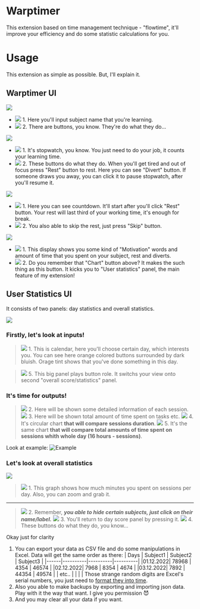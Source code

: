 # Warptimer

This extension based on time management technique - \"flowtime\", it'll improve your efficiency and do some statistic calculations for you.  

# Usage

This extension as simple as possible. But, I'll explain it.

## Warptimer UI
![](https://github.com/murat-uluu-umar/Warptimer/blob/%23feature-readme/Additions/Warp%20timer%20-%20start%20state.PNG?raw=true)

- ![](https://placehold.co/15x15/red/red.png) 1.  Here you'll input subject name that you're learning.
- ![](https://placehold.co/15x15/yellow/yellow.png) 2. There are buttons, you know. They're do what they do...

![](https://github.com/murat-uluu-umar/Warptimer/blob/%23feature-readme/Additions/Warp%20timer%20-%20stopwatch%20state.PNG?raw=true)

- ![](https://placehold.co/15x15/red/red.png) 1. It's stopwatch, you know. You just need to do your job, it counts your learning time.
- ![](https://placehold.co/15x15/yellow/yellow.png) 2. These buttons do what they do. When you'll get tired and out of focus press "Rest" button to rest. Here you can see "Divert" button. If someone draws you away, you can click it to pause stopwatch, after you'll resume it.

![](https://github.com/murat-uluu-umar/Warptimer/blob/%23feature-readme/Additions/Warp%20timer%20-%20countdown%20state.PNG?raw=true)

- ![](https://placehold.co/15x15/red/red.png) 1. Here you can see countdown. It'll start after you'll click "Rest" button. Your rest will last third of your working time, it's enough for break. 
- ![](https://placehold.co/15x15/yellow/yellow.png) 2. You also able to skip the rest, just press "Skip" button.

![](https://github.com/murat-uluu-umar/Warptimer/blob/%23feature-readme/Additions/Warp%20timer%20-%20congratulations%20window.PNG?raw=true)

- ![](https://placehold.co/15x15/red/red.png) 1. This display shows you some kind of "Motivation" words and amount of time that you spent on your subject, rest and diverts.
- ![](https://placehold.co/15x15/yellow/yellow.png) 2. Do you remember that "Chart" button above? It makes the such thing as this button. It kicks you to "User statistics" panel, the main feature of my extension!

## User Statistics UI

It consists of two panels: day statistics and overall statistics.

![](https://github.com/murat-uluu-umar/Warptimer/blob/%23feature-readme/Additions/User's%20statistics%20tab.PNG?raw=true)

### Firstly, let's look at inputs!

> ![](https://placehold.co/15x15/yellow/yellow.png) 1. This is calendar, here you'll choose certain day, which interests you. You can see here orange colored buttons surrounded by dark bluish. Orage tint shows that you've done something in this day.

> ![](https://placehold.co/15x15/yellow/yellow.png) 5. This big panel plays button role. It switchs your view onto second "overall score/statistics" panel.

### It's time for outputs!
> ![](https://placehold.co/15x15/red/red.png) 2. Here will be shown some detailed information of each session.
> ![](https://placehold.co/15x15/red/red.png) 3. Here will be shown total amount of time spent on tasks etc.
> ![](https://placehold.co/15x15/red/red.png) 4. It's circular chart **that will compare sessions duration**.
> ![](https://placehold.co/15x15/red/red.png) 5. It's the same chart **that will compare total amounts of time spent on sessions whith whole day (16 hours - sessions)**.

Look at example:
![Example](https://github.com/murat-uluu-umar/Warptimer/blob/%23feature-readme/Additions/User's%20statistics%202%20tab.PNG?raw=true)

### Let's look at overall statistics

![](https://github.com/murat-uluu-umar/Warptimer/blob/%23feature-readme/Additions/User's%20statistics%203%20tab.PNG?raw=true)

> ![](https://placehold.co/15x15/red/red.png) 1. This graph shows how much minutes you spent on sessions per day. Also, you can zoom and grab it.
-------------
> ![](https://placehold.co/15x15/yellow/yellow.png) 2. Remember, ***you able to hide certain subjects, just click on their name/label.***
> ![](https://placehold.co/15x15/yellow/yellow.png) 3. You'll return to day score panel by pressing it.
> ![](https://placehold.co/15x15/yellow/yellow.png) 4. These buttons do what they do, you know...

Okay just for clarity
 1. You can export your data as CSV file and do some manipulations in Excel.
    Data will get the same order as there: 
    | Days | Subject1 | Subject2 | Subject3 |
    |------|----------|----------|----------|
    |01.12.2022| 78968 |    4354 |    46574 |
    |02.12.2022| 7968 |    8354 |    4674 |
    |03.12.2022| 7892 |  44354 |    49574 |
    | etc.. | | | |
    Those strange random digits are Excel's serial numbers, you just need to [format they into time](https://support.microsoft.com/en-us/office/format-numbers-as-dates-or-times-418bd3fe-0577-47c8-8caa-b4d30c528309#:~:text=On%20the%20Home%20tab%2C%20in,that%20you%20want%20to%20use.). 
 2. Also you able to make backups by exporting and importing json data. Play with it the way that want. I give you permission :smiling_imp:
 3. And you may clear all your data if you want.

